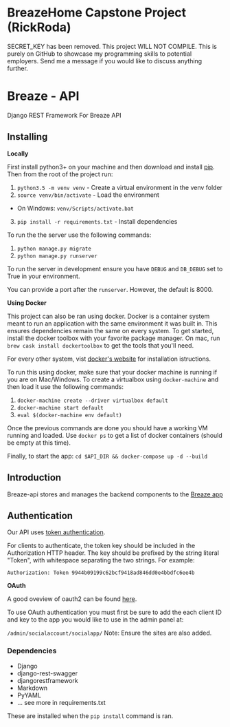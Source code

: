 # BreazeHome Capstone Project (RickRoda)
SECRET_KEY has been removed. This project WILL NOT COMPILE.
This is purely on GitHub to showcase my programming skills to potential employers.
Send me a message if you would like to discuss anything further.

# Breaze - API
Django REST Framework For Breaze API

## Installing

__Locally__

First install python3+ on your machine and then download and install [pip][1].
Then from the root of the project run:

1. `python3.5 -m venv venv` - Create a virtual environment in the venv folder
2. `source venv/bin/activate` - Load the environment
  - On Windows: `venv/Scripts/activate.bat`
3. `pip install -r requirements.txt` - Install dependencies

To run the the server use the following commands:

1. `python manage.py migrate`
2. `python manage.py runserver`

To run the server in development ensure you have `DEBUG` and `DB_DEBUG` set to
True in your environment.

You can provide a port after the `runserver`. However, the default is 8000.


__Using Docker__

This project can also be ran using docker. Docker is a container system meant
to run an application with the same environment it was built in. This ensures
dependencies remain the same on every system. To get started, install the
docker toolbox with your favorite package manager. On mac, run  `brew cask
install dockertoolbox` to get the tools that you'll need.

For every other system, vist [docker's website][3] for installation
istructions.

To run this using docker, make sure that your docker machine is running if you
are on Mac/Windows. To create a virtualbox using `docker-machine` and then load
it use the following commands:

1. `docker-machine create --driver virtualbox default`
2. `docker-machine start default`
3. `eval $(docker-machine env default)`

Once the previous commands are done you should have a working VM running and
loaded. Use `docker ps` to get a list of docker containers (should be empty at
this time).

Finally, to start the app:
`cd $API_DIR && docker-compose up -d --build`


## Introduction

Breaze-api stores and manages the backend components to the [Breaze app][4]


## Authentication

Our API uses [token authentication][5].

For clients to authenticate, the token key should be included in the
Authorization HTTP header. The key should be prefixed by the string literal
"Token", with whitespace separating the two strings. For example:

    Authorization: Token 9944b09199c62bcf9418ad846dd0e4bbdfc6ee4b

__OAuth__

A good oveview of oauth2 can be found [here][6].

To use OAuth authentication you must first be sure to add the each client ID and
key to the app you would like to use in the admin panel at:

`/admin/socialaccount/socialapp/` Note: Ensure the sites are also added.




### Dependencies

* Django
* django-rest-swagger
* djangorestframework
* Markdown
* PyYAML
* ... see more in requirements.txt

These are installed when the `pip install` command is ran.

[1]: https://pip.pypa.io/en/latest/installing/
[2]: https://docs.python.org/3/using/scripts.html
[3]: https://docs.docker.com/engine/installation/
[4]: http://www.breazehome.com
[5]: http://www.django-rest-framework.org/api-guide/authentication/
[6]: https://developers.google.com/identity/sign-in/web/server-side-flow
